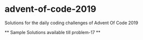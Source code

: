 # advent-of-code-2019
Solutions for the daily coding challenges of Advent Of Code 2019

** Sample Solutions available till problem-17 **
